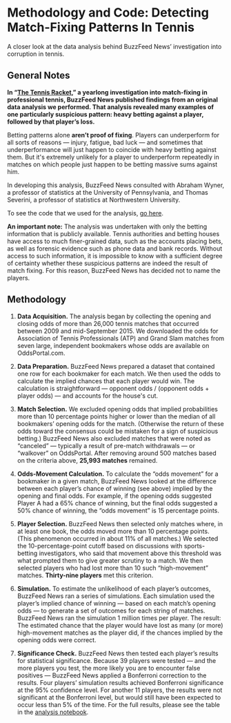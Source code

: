 # Methodology and Code: Detecting Match-Fixing Patterns In Tennis

A closer look at the data analysis behind BuzzFeed News’ investigation into corruption in tennis. 

## General Notes

**In “[The Tennis Racket](http://www.buzzfeed.com/heidiblake/the-tennis-racket),” a yearlong investigation into match-fixing in professional tennis, BuzzFeed News published findings from an original data analysis we performed. That analysis revealed many examples of one particularly suspicious pattern: heavy betting against a player, followed by that player’s loss.**

Betting patterns alone **aren’t proof of fixing**. Players can underperform for all sorts of reasons — injury, fatigue, bad luck — and sometimes that underperformance will just happen to coincide with heavy betting against them. But it's extremely unlikely for a player to underperform repeatedly in matches on which people just happen to be betting massive sums against him.

In developing this analysis, BuzzFeed News consulted with Abraham Wyner, a professor of statistics at the University of Pennsylvania, and Thomas Severini, a professor of statistics at Northwestern University.

To see the code that we used for the analysis, [go here](./notebooks/tennis-analysis.ipynb).

**An important note:** The analysis was undertaken with only the betting information that is publicly available. Tennis authorities and betting houses have access to much finer-grained data, such as the accounts placing bets, as well as forensic evidence such as phone data and bank records. Without access to such information, it is impossible to know with a sufficient degree of certainty whether these suspicious patterns are indeed the result of match fixing. For this reason, BuzzFeed News has decided not to name the players.

## Methodology

1. **Data Acquisition.** The analysis began by collecting the opening and closing odds of more than 26,000 tennis matches that occurred between 2009 and mid-September 2015. We downloaded the odds for Association of Tennis Professionals (ATP) and Grand Slam matches from seven large, independent bookmakers whose odds are available on OddsPortal.com. 

2. **Data Preparation.** BuzzFeed News prepared a dataset that contained one row for each bookmaker for each match. We then used the odds to calculate the implied chances that each player would win. The calculation is straightforward — opponent odds / (opponent odds + player odds) — and accounts for the house's cut. 

3. **Match Selection.** We excluded opening odds that implied probabilities more than 10 percentage points higher or lower than the median of all bookmakers’ opening odds for the match. (Otherwise the return of these odds toward the consensus could be mistaken for a sign of suspicious betting.) BuzzFeed News also excluded matches that were noted as “canceled” — typically a result of pre-match withdrawals — or “walkover” on OddsPortal. After removing around 500 matches based on the criteria above, **25,993 matches** remained. 

4. **Odds-Movement Calculation.** To calculate the “odds movement” for a bookmaker in a given match, BuzzFeed News looked at the difference between each player’s chance of winning (see above) implied by the opening and final odds. For example, if the opening odds suggested Player A had a 65% chance of winning, but the final odds suggested a 50% chance of winning, the “odds movement” is 15 percentage points.

5. **Player Selection.** BuzzFeed News then selected only matches where, in at least one book, the odds moved more than 10 percentage points. (This phenomenon occurred in about 11% of all matches.) We selected the 10-percentage-point cutoff based on discussions with sports-betting investigators, who said that movement above this threshold was what prompted them to give greater scrutiny to a match. We then selected players who had lost more than 10 such “high-movement” matches. **Thirty-nine players** met this criterion.

6. **Simulation.** To estimate the unlikelihood of each player’s outcomes, BuzzFeed News ran a series of simulations. Each simulation used the player’s implied chance of winning — based on each match’s opening odds — to generate a set of outcomes for each string of matches. BuzzFeed News ran the simulation 1 million times per player. The result: The estimated chance that the player would have lost as many (or more) high-movement matches as the player did, if the chances implied by the opening odds were correct. 

7. **Significance Check.** BuzzFeed News then tested each player’s results for statistical significance. Because 39 players were tested — and the more players you test, the more likely you are to encounter false positives — BuzzFeed News applied a Bonferroni correction to the results. Four players’ simulation results achieved Bonferroni significance at the 95% confidence level. For another 11 players, the results were not significant at the Bonferroni level, but would still have been expected to occur less than 5% of the time. For the full results, please see the table in the [analysis notebook](./notebooks/tennis-analysis.ipynb).